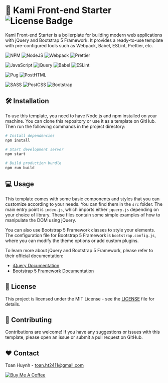 # 🚀 Kami Front-end Starter ![License Badge](https://img.shields.io/badge/license-MIT-green)

Kami Front-end Starter is a boilerplate for building modern web applications with jQuery and Bootstrap 5 Framework. It provides a ready-to-use template with pre-configured tools such as Webpack, Babel, ESLint, Prettier, etc.

![NPM](https://img.shields.io/badge/-NPM-CB3837?style=flat-square&logo=npm) ![NodeJS](https://img.shields.io/badge/-NodeJS-green?style=flat-square&logo=node.js) ![Webpack](https://img.shields.io/badge/-Webpack-8DD6F9?style=flat-square&logo=webpack) ![Prettier](https://img.shields.io/badge/-Prettier-F7B93E?style=flat-square&logo=prettier)

![JavaScript](https://img.shields.io/badge/-JavaScript-black?style=flat-square&logo=javascript) ![jQuery](https://img.shields.io/badge/-jQuery-0769AD?style=flat-square&logo=jquery) ![Babel](https://img.shields.io/badge/-Babel-F9DC3E?style=flat-square&logo=babel) ![ESLint](https://img.shields.io/badge/-ESLint-4B32C3?style=flat-square&logo=eslint) 

![Pug](https://img.shields.io/badge/-Pug-A86454?style=flat-square&logo=pug) ![PostHTML](https://img.shields.io/badge/-PostHTML-EDEDED?style=flat-square&logo=posthtml) 

![SASS](https://img.shields.io/badge/-SASS-hotpink?style=flat-square&logo=SASS) ![PostCSS](https://img.shields.io/badge/-PostCSS-DD3A0A?style=flat-square&logo=postcss) ![Bootstrap](https://img.shields.io/badge/-Bootstrap-purple?style=flat-square&logo=bootstrap) 

## 🛠 Installation

To use this template, you need to have Node.js and npm installed on your machine. You can clone this repository or use it as a template on GitHub. Then run the following commands in the project directory:

```bash
# Install dependencies
npm install

# Start development server
npm start

# Build production bundle
npm run build
```


## 💻 Usage

This template comes with some basic components and styles that you can customize according to your needs. You can find them in the `src` folder. The main entry point is `index.js`, which imports either `jquery.js` depending on your choice of library. These files contain some simple examples of how to manipulate the DOM using jQuery.

You can also use Bootstrap 5 Framework classes to style your elements. The configuration file for Bootstrap 5 Framework is `bootstrap.config.js`, where you can modify the theme options or add custom plugins.

To learn more about jQuery and Bootstrap 5 Framework, please refer to their official documentation:

- [jQuery Documentation](https://api.jquery.com/)
- [Bootstrap 5 Framework Documentation](https://getbootstrap.com/docs/5.0/getting-started/introduction/)


## 📄 License

This project is licensed under the MIT License - see the [LICENSE](LICENSE) file for details.

## 🙌 Contributing

Contributions are welcome! If you have any suggestions or issues with this template, please open an issue or submit a pull request on GitHub.

## ❤️ Contact

Toan Huynh - toan.ht2411@gmail.com

<a href="https://www.buymeacoffee.com/toanht2411P" target="_blank"><img src="https://www.buymeacoffee.com/assets/img/custom_images/orange_img.png" alt="Buy Me A Coffee" style="height: auto !important;width: auto !important;" ></a>

